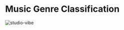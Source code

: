# Music Genre Classification
![studio-vibe](https://github.com/comp-machine-learning-spring2021/portfolio-HelenaSG/blob/main/Music%20Genre%20Classification/theme.png?raw=true)

